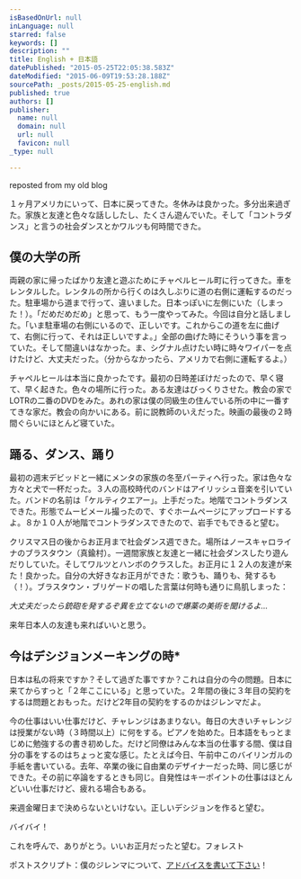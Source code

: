 ```yaml
---
isBasedOnUrl: null
inLanguage: null
starred: false
keywords: []
description: ""
title: English + 日本語
datePublished: "2015-05-25T22:05:38.583Z"
dateModified: "2015-06-09T19:53:28.188Z"
sourcePath: _posts/2015-05-25-english.md
published: true
authors: []
publisher:
  name: null
  domain: null
  url: null
  favicon: null
_type: null

---
```

reposted from my old blog

１ヶ月アメリカにいって、日本に戻ってきた。冬休みは良かった。多分出来過ぎた。家族と友達と色々な話ししたし、たくさん遊んでいた。そして「コントラダンス」と言うの社会ダンスとかワルツも何時間できた。

## 僕の大学の所

両親の家に帰ったばかり友達と遊ぶためにチャペルヒール町に行ってきた。車をレンタルした。レンタルの所から行くのは久しぶりに道の右側に運転するのだった。駐車場から道まで行って、違いました。日本っぽいに左側にいた（しまった！）。「だめだめだめ」と思って、もう一度やってみた。今回は自分と話しました。「いま駐車場の右側にいるので、正しいです。これからこの道を左に曲げて、右側に行って、それは正しいですよ。」全部の曲げた時にそういう事を言っていた。そして間違いはなかった。ま、シグナル点けたい時に時々ワイパーを点けたけど、大丈夫だった。（分からなかったら、アメリカで右側に運転するよ。）

チャペルヒールは本当に良かったです。最初の日時差ぼけだったので、早く寝て、早く起きた。色々の場所に行った。ある友達はびっくりさせた。教会の家でLOTRの二番のDVDをみた。あれの家は僕の同級生の住んでいる所の中に一番すてきな家だ。教会の向かいにある。前に説教師のいえだった。映画の最後の２時間ぐらいにほとんど寝ていた。

## 踊る、ダンス、踊り

最初の週末デビッドと一緒にメンタの家族の冬至パーティへ行った。家は色々な方々と犬で一杯だった。３人の高校時代のバンドはアイリッシュ音楽を引いていた。バンドの名前は「ケルティクエアー」。上手だった。地階でコントラダンスできた。形態でムービメール撮ったので、すぐホームページにアップロードするよ。８か１０人が地階でコントラダンスできたので、岩手でもできると望む。

クリスマス日の後からお正月まで社会ダンス週できた。場所はノースキャロライナのブラスタウン（真鍮村）。一週間家族と友達と一緒に社会ダンスしたり遊んだりしていた。そしてワルツとハンボのクラスした。お正月に１２人の友達が来た！良かった。自分の大好きなお正月ができた：歌うも、踊りも、発するも（！）。ブラスタウン・ブリゲードの唱した言葉は何時も通りに鳥肌しまった：

_大丈夫だったら銃砲を発するぞ異を立てないので爆薬の美術を聞けるよ..._

来年日本人の友達も来ればいいと思う。

## 今はデシジョンメーキングの時\*

日本は私の将来ですか？そして過ぎた事ですか？これは自分の今の問題。日本に来てからすっと「２年ここにいる」と思っていた。２年間の後に３年目の契約をするは問題とおもった。だけど2年目の契約をするのかはジレンマだよ。

今の仕事はいい仕事だけど、チャレンジはあまりない。毎日の大きいチャレンジは授業がない時（３時間以上）に何をする。ピアノを始めた。日本語をもっとまじめに勉強するの書き初めした。だけど同僚はみんな本当の仕事する間、僕は自分の事をするのはちょっと変な感じ。たとえば今日、午前中このバイリンガルの手紙を書いている。去年、卒業の後に自由業のデザイナーだった時、同じ感じができた。その前に卒論をするときも同じ。自発性はキーポイントの仕事はほとんどいい仕事だけど、疲れる場合もある。

来週金曜日まで決めらないといけない。正しいデシジョンを作ると望む。

バイバイ！

これを呼んで、ありがとう。いいお正月だったと望む。フォレスト

ポストスクリプト：僕のジレンマについて、[アドバイスを書いて下さい][0]！

[0]: http://www.livejournal.com/users/forrestino/90412.html?mode=reply